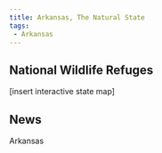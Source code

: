 ```yaml
---
title: Arkansas, The Natural State
tags:
 - Arkansas
---
```



## National Wildlife Refuges

[insert interactive state map]

## News

<span class="state-name">Arkansas</span>
